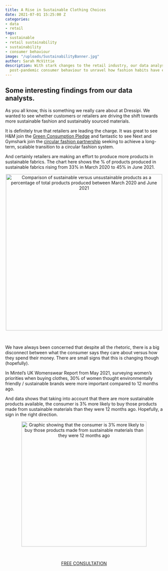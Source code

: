 ```yaml
---
title: A Rise in Sustainable Clothing Choices
date: 2021-07-01 15:25:00 Z
categories:
- data
- retail
tags:
- sustainable
- retail sustainability
- sustainability
- consumer behaviour
image: "/uploads/SustainabilityBanner.jpg"
author: Sarah McVittie
description: With stark changes to the retail industry, our data analysts monitored
  post-pandemic consumer behaviour to unravel how fashion habits have evolved.
---
```


## Some interesting findings from our data analysts.

As you all know, this is something we really care about at Dressipi. We wanted to see whether customers or retailers are driving the shift towards more sustainable fashion and sustainably sourced materials. 

It is definitely true that retailers are leading the charge. It was great to see H&M join the [Green Consumption Pledge](https://hmgroup.com/news/hm-group-joins-eu-green-consumption-pledge-initiative/#:~:text=H%26M%20Group%20is%20proud%20to,reached%20by%20collaborating%20with%20others.) and fantastic to see Next and Gymshark join the [circular fashion partnership](https://www.diarydirectory.com/newsarticle/gymshark-and-next-among-new-participants-of-the-circular-fashion-partnership/37464) seeking to achieve a long-term, scalable transition to a circular fashion system.

And certainly retailers are making an effort to produce more products in sustainable fabrics. 
The chart here shows the % of products produced in sustainable fabrics rising from 33% in March 2020 to 45% in June 2021.
<br>

<p style="text-align:center"><img style="margin-left: 0px; width: 500px;" alt="Comparison of sustainable versus unsustainable products as a percentage of total products produced between March 2020 and June 2021" src="/uploads/Newsletter%20Sustainability.JPG"/></p>
<br>

We have always been concerned that despite all the rhetoric, there is a big disconnect between what the consumer says they care about versus how they spend their money. There are small signs that this is changing though (hopefully). 

In Mintel’s UK Womenswear Report from May 2021, surveying women’s priorities when buying clothes, 30% of women thought environmentally friendly / sustainable brands were more important compared to 12 months ago. 

And data shows that taking into account that there are more sustainable products available, the consumer is 3% more likely to buy those products made from sustainable materials than they were 12 months ago. Hopefully, a sign in the right direction.
<br>

<p style="text-align:center"><img style="margin-left: 0px; width: 400px;" alt="Graphic showing that the consumer is 3% more likely to buy those products made from sustainable materials than they were 12 months ago" src="/uploads/ConsumerSustainability.JPG"/></p>
<br>
<p style="text-align:center"><a href="/company/demo/" class="button button-primary">FREE CONSULTATION</a></p>